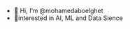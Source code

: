 - 👋 Hi, I’m @mohamedaboelghet
- 👀interested in AI, ML and Data Sience

<!---
mohamedaboelghet/mohamedaboelghet is a ✨ special ✨ repository because its `README.md` (this file) appears on your GitHub profile.
You can click the Preview link to take a look at your changes.
--->
